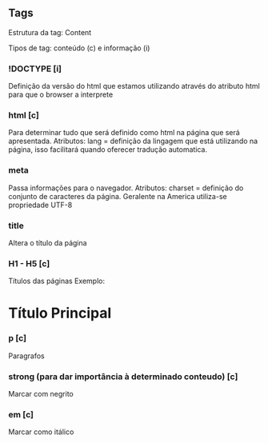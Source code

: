 ## Tags

Estrutura da tag:
<tag-name> Content </tag-name>

Tipos de tag: conteúdo (c) e informação (i)

### !DOCTYPE [i]
Definição da versão do html que estamos utilizando através do atributo html para que o browser a interprete

### html [c]
Para determinar tudo que será definido como html na página que será apresentada.
Atributos:
lang = definição da lingagem que está utilizando na página, isso facilitará quando oferecer tradução automatica.

### meta 
Passa informações para o navegador. 
Atributos:
charset = definição do conjunto de caracteres da página. Geralente na America utiliza-se propriedade UTF-8

### title
Altera o título da página

### H1 - H5 [c]
Títulos das páginas
Exemplo: 
<h1> Título Principal </h1>

### p [c]
Paragrafos

### strong (para dar importância à determinado conteudo) [c]
Marcar com negrito

### em [c]
Marcar como itálico